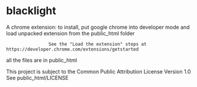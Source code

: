 # blacklight

A chrome extension: 
                    to install, put google chrome into developer mode and load unpacked extension from the public_html folder
                    
                    See the "Load the extension" steps at https://developer.chrome.com/extensions/getstarted


all the files are in public_html

This project is subject to the Common Public Attribution License Version 1.0
<br>See public_html/LICENSE
